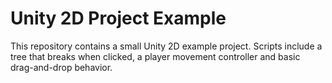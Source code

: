 # Unity 2D Project Example

This repository contains a small Unity 2D example project. Scripts include a tree that breaks when clicked, a player movement controller and basic drag-and-drop behavior.
